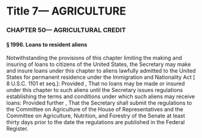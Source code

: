 
# Title 7— AGRICULTURE
### CHAPTER 50— AGRICULTURAL CREDIT
#### § 1996. Loans to resident aliens

Notwithstanding the provisions of this chapter limiting the making and insuring of loans to citizens of the United States, the Secretary may make and insure loans under this chapter to aliens lawfully admitted to the United States for permanent residence under the Immigration and Nationality Act [ 8 U.S.C. 1101 et seq.]: Provided , That no loans may be made or insured under this chapter to such aliens until the Secretary issues regulations establishing the terms and conditions under which such aliens may receive loans: Provided further , That the Secretary shall submit the regulations to the Committee on Agriculture of the House of Representatives and the Committee on Agriculture, Nutrition, and Forestry of the Senate at least thirty days prior to the date the regulations are published in the Federal Register.
